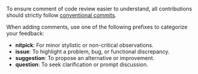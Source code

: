 To ensure comment of code review easier to understand, all contributions should strictly follow [conventional commits](https://www.conventionalcommits.org/en/v1.0.0/). 

When adding comments, use one of the following prefixes to categorize your feedback:

-   **nitpick**: For minor stylistic or non-critical observations.
-   **issue**: To highlight a problem, bug, or functional discrepancy.
-   **suggestion**: To propose an alternative or improvement.
-   **question**: To seek clarification or prompt discussion.